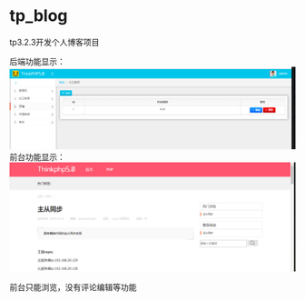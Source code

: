 # tp_blog

tp3.2.3开发个人博客项目

后端功能显示：![image](https://github.com/renxiaosheng21/tp_blog/blob/master/QQ%E6%88%AA%E5%9B%BE20190529183020.png)
前台功能显示：![image](https://github.com/renxiaosheng21/tp_blog/blob/master/qiantai.png)

前台只能浏览，没有评论编辑等功能
